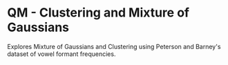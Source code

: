 # QM - Clustering and Mixture of Gaussians

Explores Mixture of Gaussians and Clustering using Peterson and Barney's dataset of vowel formant frequencies. 
